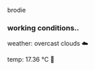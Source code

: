 brodie

<!--weather_start-->
### working conditions..

weather: overcast clouds ☁️

temp: 17.36 °C 👕

<!--weather_end-->
